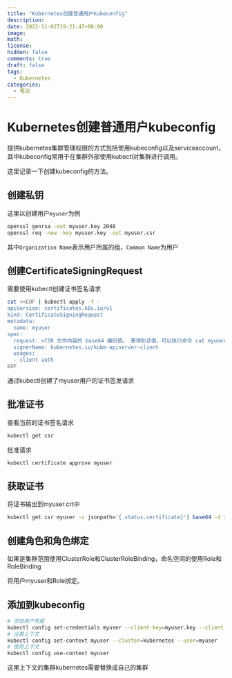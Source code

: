 ```yaml
---
title: "Kubernetes创建普通用户kubeconfig"
description: 
date: 2022-11-02T19:21:47+08:00
image: 
math: 
license: 
hidden: false
comments: true
draft: false
tags:
  - Kubernetes
categories:
  - 笔记
---
```


# Kubernetes创建普通用户kubeconfig

提供kubernetes集群管理权限的方式包括使用kubeconfig以及serviceaccount，其中kubeconfig常用于在集群外部使用kubectl对集群进行调用。

这里记录一下创建kubeconfig的方法。

## 创建私钥

这里以创建用户`myuser`为例

```bash
openssl genrsa -out myuser.key 2048
openssl req -new -key myuser.key -out myuser.csr
```

其中`Organization Name`表示用户所属的组，`Common Name`为用户

## 创建CertificateSigningRequest

需要使用kubectl创建证书签名请求

```bash
cat <<EOF | kubectl apply -f -
apiVersion: certificates.k8s.io/v1
kind: CertificateSigningRequest
metadata:
  name: myuser
spec:
  request: <CSR 文件内容的 base64 编码值。 要得到该值，可以执行命令 cat myuser.csr | base64 |>
  signerName: kubernetes.io/kube-apiserver-client
  usages:
  - client auth
EOF

```

通过kubectl创建了myuser用户的证书签发请求

## 批准证书

查看当前的证书签名请求

```bash
kubectl get csr
```

批准请求

```bash
kubectl certificate approve myuser
```

## 获取证书

将证书输出到myuser.crt中

```bash
kubectl get csr myuser -o jsonpath='{.status.certificate}'| base64 -d > myuser.crt
```

## 创建角色和角色绑定

如果是集群范围使用ClusterRole和ClusterRoleBinding，命名空间的使用Role和RoleBinding

将用户myuser和Role绑定。

## 添加到kubeconfig

```bash
# 添加用户凭据
kubectl config set-credentials myuser --client-key=myuser.key --client-certificate=myuser.crt --embed-certs=true
# 设置上下文
kubectl config set-context myuser --cluster=kubernetes --user=myuser
# 使用上下文
kubectl config use-context myuser
```

这里上下文的集群kubernetes需要替换成自己的集群
